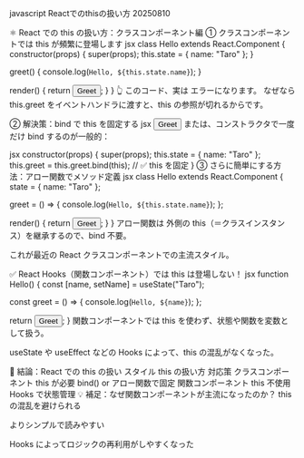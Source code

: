 javascript  Reactでのthisの扱い方 20250810

⚛️ React での this の扱い方：クラスコンポーネント編
① クラスコンポーネントでは this が頻繁に登場します
jsx
class Hello extends React.Component {
  constructor(props) {
    super(props);
    this.state = { name: "Taro" };
  }

  greet() {
    console.log(`Hello, ${this.state.name}`);
  }

  render() {
    return <button onClick={this.greet}>Greet</button>;
  }
}
👆 このコード、実は エラーになります。 なぜなら this.greet をイベントハンドラに渡すと、this の参照が切れるからです。

② 解決策：bind で this を固定する
jsx
<button onClick={this.greet.bind(this)}>Greet</button>
または、コンストラクタで一度だけ bind するのが一般的：

jsx
constructor(props) {
  super(props);
  this.state = { name: "Taro" };
  this.greet = this.greet.bind(this); // ✅ this を固定
}
③ さらに簡単にする方法：アロー関数でメソッド定義
jsx
class Hello extends React.Component {
  state = { name: "Taro" };

  greet = () => {
    console.log(`Hello, ${this.state.name}`);
  };

  render() {
    return <button onClick={this.greet}>Greet</button>;
  }
}
アロー関数は 外側の this（＝クラスインスタンス）を継承するので、bind 不要。

これが最近の React クラスコンポーネントでの主流スタイル。

✅ React Hooks（関数コンポーネント）では this は登場しない！
jsx
function Hello() {
  const [name, setName] = useState("Taro");

  const greet = () => {
    console.log(`Hello, ${name}`);
  };

  return <button onClick={greet}>Greet</button>;
}
関数コンポーネントでは this を使わず、状態や関数を変数として扱う。

useState や useEffect などの Hooks によって、this の混乱がなくなった。

🎯 結論：React での this の扱い
スタイル	this の扱い方	対応策
クラスコンポーネント	this が必要	bind() or アロー関数で固定
関数コンポーネント	this 不使用	Hooks で状態管理
💡 補足：なぜ関数コンポーネントが主流になったのか？
this の混乱を避けられる

よりシンプルで読みやすい

Hooks によってロジックの再利用がしやすくなった